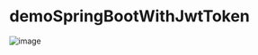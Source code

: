 # demoSpringBootWithJwtToken

![image](https://github.com/dat222003/demoSpringBootWithJwtToken/assets/103916721/663ba7c4-6e6d-4c77-beca-b7d413e27da1)
